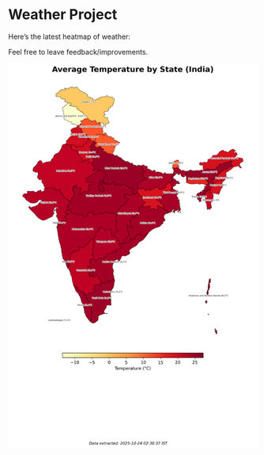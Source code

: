 # Weather Project

Here’s the latest heatmap of weather:

Feel free to leave feedback/improvements.

![India Heatmap](docs/assets/india_heatmap.png?v=FA9777)
